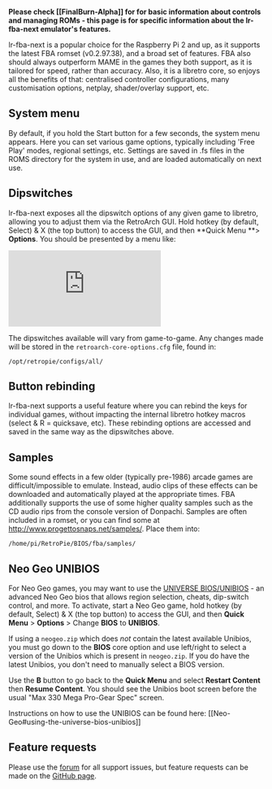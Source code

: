 **Please check [[FinalBurn-Alpha]] for for basic information about controls and managing ROMs - this page is for specific information about the lr-fba-next emulator's features.**

lr-fba-next is a popular choice for the Raspberry Pi 2 and up, as it supports the latest FBA romset (v0.2.97.38), and a broad set of features. FBA also should always outperform MAME in the games they both support, as it is tailored for speed, rather than accuracy. Also, it is a libretro core, so enjoys all the benefits of that: centralised controller configurations, many customisation options, netplay, shader/overlay support, etc.

## System menu

By default, if you hold the Start button for a few seconds, the system menu appears. Here you can set various game options, typically including 'Free Play' modes, regional settings, etc. Settings are saved in .fs files in the ROMS directory for the system in use, and are loaded automatically on next use.

## Dipswitches

lr-fba-next exposes all the dipswitch options of any given game to libretro, allowing you to adjust them via the RetroArch GUI. Hold hotkey (by default, Select) & X (the top button) to access the GUI, and then **Quick Menu **> **Options**. You should be presented by a menu like: 

![](http://www.zimagez.com/full/aaa69d795c1a5e2d817defaa1cf6b75424d4e11b61c059d71a69dbf0077a5a4ba365eb42e08b34d8.php)

The dipswitches available will vary from game-to-game. Any changes made will be stored in the `retroarch-core-options.cfg` file, found in:
```
/opt/retropie/configs/all/
```

## Button rebinding

lr-fba-next supports a useful feature where you can rebind the keys for individual games, without impacting the internal libretro hotkey macros (select & R = quicksave, etc). These rebinding options are accessed and saved in the same way as the dipswitches above.

## Samples

Some sound effects in a few older (typically pre-1986) arcade games are difficult/impossible to emulate. Instead, audio clips of these effects can be downloaded and automatically played at the appropriate times. FBA additionally supports the use of some higher quality samples such as the CD audio rips from the console version of Donpachi. Samples are often included in a romset, or you can find some at http://www.progettosnaps.net/samples/. Place them into:
```
/home/pi/RetroPie/BIOS/fba/samples/
```

## Neo Geo UNIBIOS
For Neo Geo games, you may want to use the [UNIVERSE BIOS/UNIBIOS](http://unibios.free.fr/) - an advanced Neo Geo bios that allows region selection, cheats, dip-switch control, and more. To activate, start a Neo Geo game, hold hotkey (by default, Select) & X (the top button) to access the GUI, and then **Quick Menu** > **Options** > Change **BIOS** to **UNIBIOS**.

If using a `neogeo.zip` which does *not* contain the latest available Unibios, you must go down to the **BIOS** core option and use left/right to select a version of the Unibios which is present in `neogeo.zip`. If you do have the latest Unibios, you don't need to manually select a BIOS version.

Use the **B** button to go back to the **Quick Menu** and select **Restart Content** then **Resume Content**. You should see the Unibios boot screen before the usual "Max 330 Mega Pro-Gear Spec" screen.

Instructions on how to use the UNIBIOS can be found here: [[Neo-Geo#using-the-universe-bios-unibios]]

## Feature requests

Please use the [forum](https://retropie.org.uk/forum) for all support issues, but feature requests can be made on the [GitHub page](https://github.com/libretro/libretro-fba).